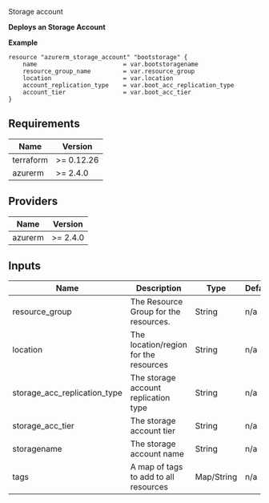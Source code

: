 Storage account

**Deploys an Storage Account**



**Example**
```hcl
resource "azurerm_storage_account" "bootstorage" {
    name                        = var.bootstoragename
    resource_group_name         = var.resource_group
    location                    = var.location
    account_replication_type    = var.boot_acc_replication_type
    account_tier                = var.boot_acc_tier
}
```

## Requirements

| Name | Version |
|------|---------|
| terraform | >= 0.12.26 |
| azurerm | >= 2.4.0 |

## Providers

| Name | Version |
|------|---------|
| azurerm | >= 2.4.0 |

## Inputs

| Name | Description | Type | Default | Required |
|------|-------------|------|---------|:--------:|
| resource_group             |   The Resource Group for the resources.|String       | n/a       |   yes
| location                   |   The location/region for the resources                              | String      | n/a       |   yes
| storage_acc_replication_type  | The storage account replication type | String | n/a|yes
| storage_acc_tier  | The storage account tier| String | n/a | yes
| storagename  | The storage account name| String | n/a | yes
| tags |  A map of tags to add to all resources                             |  Map/String | n/a       |    no








